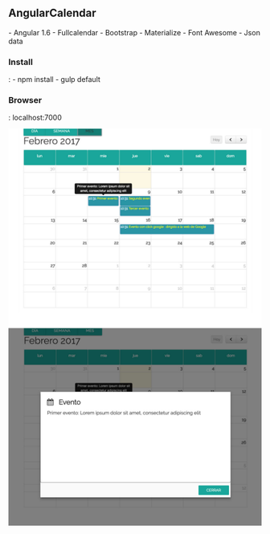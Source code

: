 

<h2>AngularCalendar</h2>
- Angular 1.6
- Fullcalendar
- Bootstrap
- Materialize
- Font Awesome
- Json data 

<h3>Install</h3>:
- npm install
- gulp default

<h3>Browser</h3>:
localhost:7000

![alt tag](https://github.com/vitantonioc/AngularCalendar/blob/master/1.jpg)
![alt tag](https://github.com/vitantonioc/AngularCalendar/blob/master/2.jpg)







